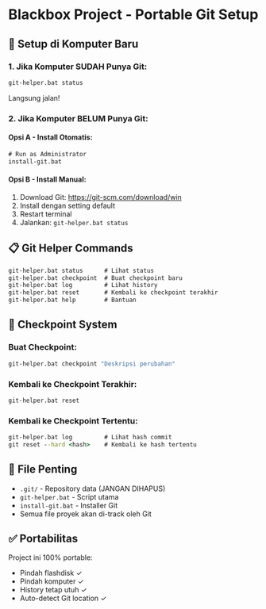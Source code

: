 # Blackbox Project - Portable Git Setup

## 🚀 Setup di Komputer Baru

### 1. **Jika Komputer SUDAH Punya Git:**
```cmd
git-helper.bat status
```
Langsung jalan!

### 2. **Jika Komputer BELUM Punya Git:**

#### Opsi A - Install Otomatis:
```cmd
# Run as Administrator
install-git.bat
```

#### Opsi B - Install Manual:
1. Download Git: https://git-scm.com/download/win
2. Install dengan setting default
3. Restart terminal
4. Jalankan: `git-helper.bat status`

## 📋 Git Helper Commands

```cmd
git-helper.bat status      # Lihat status
git-helper.bat checkpoint  # Buat checkpoint baru
git-helper.bat log         # Lihat history
git-helper.bat reset       # Kembali ke checkpoint terakhir
git-helper.bat help        # Bantuan
```

## 🔄 Checkpoint System

### Buat Checkpoint:
```cmd
git-helper.bat checkpoint "Deskripsi perubahan"
```

### Kembali ke Checkpoint Terakhir:
```cmd
git-helper.bat reset
```

### Kembali ke Checkpoint Tertentu:
```cmd
git-helper.bat log         # Lihat hash commit
git reset --hard <hash>    # Kembali ke hash tertentu
```

## 📂 File Penting

- `.git/` - Repository data (JANGAN DIHAPUS)
- `git-helper.bat` - Script utama
- `install-git.bat` - Installer Git
- Semua file proyek akan di-track oleh Git

## ✅ Portabilitas

Project ini 100% portable:
- Pindah flashdisk ✓
- Pindah komputer ✓ 
- History tetap utuh ✓
- Auto-detect Git location ✓
